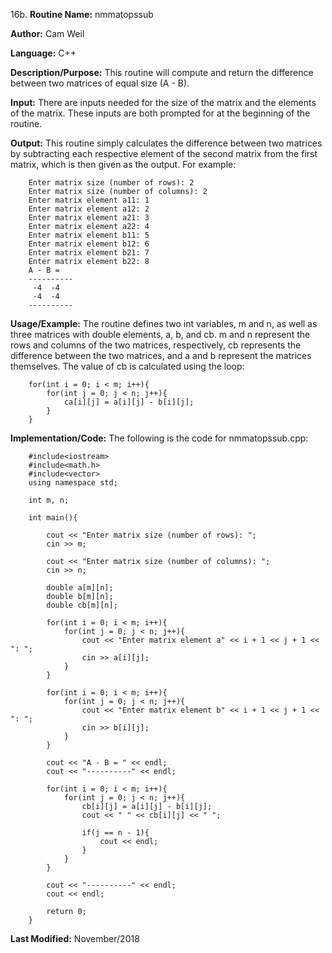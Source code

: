 16b. **Routine Name:**           nmmatopssub

   **Author:** Cam Weil

   **Language:** C++

   **Description/Purpose:** This routine will compute and return the difference between two matrices of equal size (A - B).
   
   **Input:** There are inputs needed for the size of the matrix and the elements of the matrix. These inputs are both prompted for at the beginning of the routine.

   **Output:** This routine simply calculates the difference between two matrices by subtracting each respective element of the second matrix from the first matrix, which is then given as the output. For example:
   
        Enter matrix size (number of rows): 2
        Enter matrix size (number of columns): 2
        Enter matrix element a11: 1
        Enter matrix element a12: 2
        Enter matrix element a21: 3
        Enter matrix element a22: 4
        Enter matrix element b11: 5
        Enter matrix element b12: 6
        Enter matrix element b21: 7
        Enter matrix element b22: 8
        A - B = 
        ----------
         -4  -4 
         -4  -4 
        ----------

   **Usage/Example:** The routine defines two int variables, m and n, as well as three matrices with double elements, a, b, and cb. m and n represent the rows and columns of the two matrices, respectively, cb represents the difference between the two matrices, and a and b represent the matrices themselves. The value of cb is calculated using the loop:
   
        for(int i = 0; i < m; i++){
            for(int j = 0; j < n; j++){
                ca[i][j] = a[i][j] - b[i][j];
            }
        }

   **Implementation/Code:** The following is the code for nmmatopssub.cpp:

        #include<iostream>
        #include<math.h>
        #include<vector>
        using namespace std;

        int m, n;

        int main(){

            cout << "Enter matrix size (number of rows): ";
            cin >> m;

            cout << "Enter matrix size (number of columns): ";
            cin >> n;

            double a[m][n];
            double b[m][n];
            double cb[m][n];

            for(int i = 0; i < m; i++){
                for(int j = 0; j < n; j++){
                    cout << "Enter matrix element a" << i + 1 << j + 1 << ": ";
                    cin >> a[i][j];
                }
            }

            for(int i = 0; i < m; i++){
                for(int j = 0; j < n; j++){
                    cout << "Enter matrix element b" << i + 1 << j + 1 << ": ";
                    cin >> b[i][j];
                }
            }

            cout << "A - B = " << endl;
            cout << "----------" << endl;

            for(int i = 0; i < m; i++){
                for(int j = 0; j < n; j++){
                    cb[i][j] = a[i][j] - b[i][j];
                    cout << " " << cb[i][j] << " ";

                    if(j == n - 1){
                        cout << endl;
                    }
                }
            }

            cout << "----------" << endl;
            cout << endl;

            return 0;
        }

   **Last Modified:** November/2018
